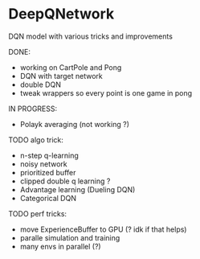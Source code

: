 # DeepQNetwork
DQN model with various tricks and improvements

DONE:
* working on CartPole and Pong
* DQN with target network
* double DQN
* tweak wrappers so every point is one game in pong

IN PROGRESS:
* Polayk averaging (not working ?)

TODO algo trick:
* n-step q-learning
* noisy network
* prioritized buffer
* clipped double q learning ?
* Advantage learning (Dueling DQN)
* Categorical DQN

TODO perf tricks:
* move ExperienceBuffer to GPU (? idk if that helps)
* paralle simulation and training
* many envs in parallel (?)